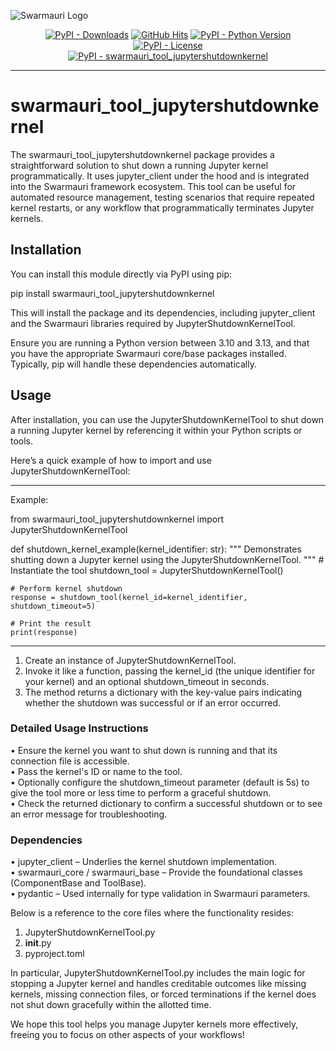 <!-- Swarmauri Branding & Badges -->
![Swarmauri Logo](https://res.cloudinary.com/dbjmpekvl/image/upload/v1730099724/Swarmauri-logo-lockup-2048x757_hww01w.png)

<p align="center">
    <a href="https://pypi.org/project/swarmauri_tool_jupytershutdownkernel/">
        <img src="https://img.shields.io/pypi/dm/swarmauri_tool_jupytershutdownkernel" alt="PyPI - Downloads"/></a>
    <a href="https://github.com/swarmauri/swarmauri-sdk/pkgs/community/swarmauri_tool_jupytershutdownkernel">
        <img src="https://hits.seeyoufarm.com/api/count/incr/badge.svg?url=https://github.com/swarmauri/swarmauri-sdk/pkgs/community/swarmauri_tool_jupytershutdownkernel&count_bg=%2379C83D&title_bg=%23555555&icon=&icon_color=%23E7E7E7&title=hits&edge_flat=false" alt="GitHub Hits"/></a>
    <a href="https://pypi.org/project/swarmauri_tool_jupytershutdownkernel/">
        <img src="https://img.shields.io/pypi/pyversions/swarmauri_tool_jupytershutdownkernel" alt="PyPI - Python Version"/></a>
    <a href="https://pypi.org/project/swarmauri_tool_jupytershutdownkernel/">
        <img src="https://img.shields.io/pypi/l/swarmauri_tool_jupytershutdownkernel" alt="PyPI - License"/></a>
    <br />
    <a href="https://pypi.org/project/swarmauri_tool_jupytershutdownkernel/">
        <img src="https://img.shields.io/pypi/v/swarmauri_tool_jupytershutdownkernel?label=swarmauri_tool_jupytershutdownkernel&color=green" alt="PyPI - swarmauri_tool_jupytershutdownkernel"/></a>
</p>

---

# swarmauri_tool_jupytershutdownkernel

The swarmauri_tool_jupytershutdownkernel package provides a straightforward solution to shut down a running Jupyter kernel programmatically. It uses jupyter_client under the hood and is integrated into the Swarmauri framework ecosystem. This tool can be useful for automated resource management, testing scenarios that require repeated kernel restarts, or any workflow that programmatically terminates Jupyter kernels.

## Installation

You can install this module directly via PyPI using pip:

  pip install swarmauri_tool_jupytershutdownkernel

This will install the package and its dependencies, including jupyter_client and the Swarmauri libraries required by JupyterShutdownKernelTool.

Ensure you are running a Python version between 3.10 and 3.13, and that you have the appropriate Swarmauri core/base packages installed. Typically, pip will handle these dependencies automatically.

## Usage

After installation, you can use the JupyterShutdownKernelTool to shut down a running Jupyter kernel by referencing it within your Python scripts or tools.

Here’s a quick example of how to import and use JupyterShutdownKernelTool:

--------------------------------------------------------------------------------
Example:

from swarmauri_tool_jupytershutdownkernel import JupyterShutdownKernelTool

def shutdown_kernel_example(kernel_identifier: str):
    """
    Demonstrates shutting down a Jupyter kernel using the JupyterShutdownKernelTool.
    """
    # Instantiate the tool
    shutdown_tool = JupyterShutdownKernelTool()

    # Perform kernel shutdown
    response = shutdown_tool(kernel_id=kernel_identifier, shutdown_timeout=5)

    # Print the result
    print(response)
--------------------------------------------------------------------------------

1. Create an instance of JupyterShutdownKernelTool.  
2. Invoke it like a function, passing the kernel_id (the unique identifier for your kernel) and an optional shutdown_timeout in seconds.  
3. The method returns a dictionary with the key-value pairs indicating whether the shutdown was successful or if an error occurred.

### Detailed Usage Instructions

• Ensure the kernel you want to shut down is running and that its connection file is accessible.  
• Pass the kernel's ID or name to the tool.  
• Optionally configure the shutdown_timeout parameter (default is 5s) to give the tool more or less time to perform a graceful shutdown.  
• Check the returned dictionary to confirm a successful shutdown or to see an error message for troubleshooting.

### Dependencies

• jupyter_client – Underlies the kernel shutdown implementation.  
• swarmauri_core / swarmauri_base – Provide the foundational classes (ComponentBase and ToolBase).  
• pydantic – Used internally for type validation in Swarmauri parameters.  

Below is a reference to the core files where the functionality resides:

1. JupyterShutdownKernelTool.py  
2. __init__.py  
3. pyproject.toml  

In particular, JupyterShutdownKernelTool.py includes the main logic for stopping a Jupyter kernel and handles creditable outcomes like missing kernels, missing connection files, or forced terminations if the kernel does not shut down gracefully within the allotted time.

We hope this tool helps you manage Jupyter kernels more effectively, freeing you to focus on other aspects of your workflows!